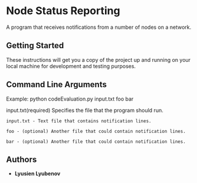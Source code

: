 # Node Status Reporting

A program that receives notifications from a number of nodes on a network.

## Getting Started

These instructions will get you a copy of the project up and running on your local machine for development and testing purposes.

## Command Line Arguments

Example:  python codeEvaluation.py input.txt foo bar

input.txt(required) Specifies the file that the program should run. 

    input.txt - Text file that contains notification lines.
    
    foo - (optional) Another file that could contain notification lines.
    
    bar - (optional) Another file that could contain notification lines.

## Authors

* **Lyusien Lyubenov**
